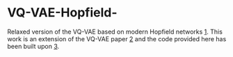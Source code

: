 # VQ-VAE-Hopfield-
Relaxed version of the VQ-VAE based on modern Hopfield networks [1]. This work is an extension of the VQ-VAE paper [2] and the code provided here has been built upon [3]. 


[1]: https://arxiv.org/abs/2008.02217
[2]: https://arxiv.org/abs/1711.00937
[3]: https://colab.research.google.com/github/zalandoresearch/pytorch-vq-vae/blob/master/vq-vae.ipynb
